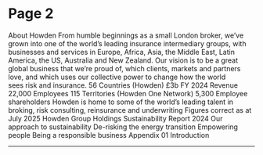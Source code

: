# Page 2

About Howden
From humble beginnings as a small London 
broker, we’ve grown into one of the world’s 
leading insurance intermediary groups, with 
businesses and services in Europe, Africa, 
Asia, the Middle East, Latin America, the US, 
Australia and New Zealand.
Our vision is to be a great global business 
that we’re proud of, which clients, markets 
and partners love, and which uses our 
collective power to change how the world 
sees risk and insurance.
56
Countries (Howden)
£3b
FY 2024 Revenue
22,000
Employees
115
Territories (Howden One Network)
5,300
Employee shareholders
Howden is home to some 
of the world’s leading 
talent in broking, risk 
consulting, reinsurance 
and underwriting
Figures correct as at July 2025
Howden Group Holdings
Sustainability Report 2024
Our approach to sustainability
De-risking the energy transition
Empowering people 
Being a responsible business
Appendix
01
Introduction


---